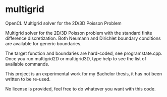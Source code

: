 multigrid
=========

OpenCL Multigrid solver for the 2D/3D Poisson Problem

Multigrid solver for the 2D/3D Poisson problem with the standard finite difference discretization. 
Both Neumann and Dirichlet boundary conditions are available for generic boundaries.

The target function and boundaries are hard-coded, see programstate.cpp.
Once you run multigrid2D or multigrid3D, type help to see the list of available commands.

This project is an experimental work for my Bachelor thesis, it has not been written to be re-used.

No license is provided, feel free to do whatever you want with this code.
